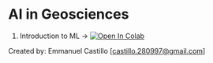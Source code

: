 
# AI in Geosciences
1. Introduction to ML -> [![Open In Colab](https://colab.research.google.com/assets/colab-badge.svg)]([https://colab.research.google.com/github/ecastillot/EQViewer/blob/master/examples/1_shape.ipynb](https://github.com/ecastillot/AI_examples/blob/master/Introduction_to_ML_Basics.ipynb))

Created by: Emmanuel Castillo [castillo.280997@gmail.com]

